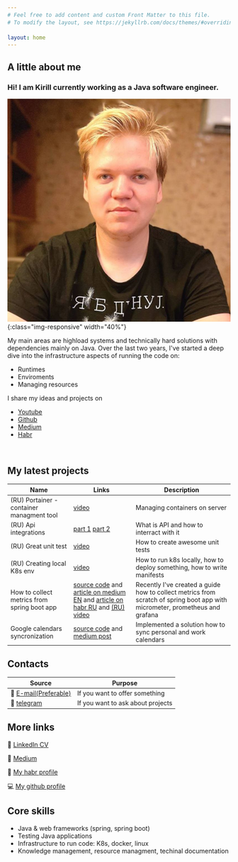 ```yaml
---
# Feel free to add content and custom Front Matter to this file.
# To modify the layout, see https://jekyllrb.com/docs/themes/#overriding-theme-defaults

layout: home
---
```

## __A little about me__

### Hi! I am Kirill currently working as a Java software engineer.
![me](/img/me_v2.jpg){:class="img-responsive" width="40%"}

My main areas are highload systems and technically hard solutions with dependencies mainly on Java.
Over the last two years, I've started a deep dive into the infrastructure aspects of running the code on:
- Runtimes
- Enviroments
- Managing resources

I share my ideas and projects on 
- [Youtube](https://www.youtube.com/channel/UC2_orEtIc7iJCd_XtBtfjFA/videos)
- [Github](https://github.com/Kirya522)
- [Medium](https://kirya522.medium.com/)
- [Habr](https://habr.com/ru/users/kirya522/) 
<br/>

## My latest projects

| Name | Links | Description |
|-------|--------|---------|
| (RU) Portainer - container managment tool | [video](https://youtu.be/-FNn_tstIdA) | Managing containers on server |
| (RU) Api integrations | [part 1](https://youtu.be/LHxXPvzL0hY) [part 2](https://youtu.be/plw3Yx_qsUc) | What is API and how to interract with it |
| (RU) Great unit test | [video](https://youtu.be/grxDIv0bA3M) | How to create awesome unit tests |
| (RU) Creating local K8s env | [video](https://youtu.be/H-OwFku5L1A) | How to run k8s locally, how to deploy something, how to write manifests |
| How to collect metrics from spring boot app | [source code](https://github.com/Kirya522/medium-posts/tree/main/java/spring-metrics ) and [article on medium EN](https://kirya522.medium.com/how-to-collect-metrics-from-spring-boot-application-with-micrometer-prometheus-and-grafana-full-82d87fb7a2ec) and [article on habr RU](https://habr.com/ru/post/548700/) and [(RU) video](https://youtu.be/cOncBTpFQW8) | Recently I've created a guide how to collect metrics from scratch of spring boot app with micrometer, prometheus and grafana |
| Google calendars syncronization | [source code](https://github.com/Kirya522/calendar-syncer) and [medium post](https://kirya522.medium.com/google-calendars-synchronization-c0e1971dbb49) | Implemented a solution how to sync personal and work calendars |

## Contacts

| Source | Purpose |
|-------|--------|
| :e-mail: [E-mail(Preferable)](mailto:kirya522@gmail.com)  | If you want to offer something  |
| :briefcase: [telegram](https://t.me/kirill_grishchuk) | If you want to ask about projects |

## More links

:bell: [LinkedIn CV](https://www.linkedin.com/in/kirill-grishchuk/)

:dart: [Medium](https://kirya522.medium.com/)

:paperclip: [My habr profile](https://habr.com/ru/users/kirya522/)

:computer: [My github profile](https://github.com/Kirya522)


## Core skills

- Java & web frameworks (spring, spring boot)
- Testing Java applications
- Infrastructure to run code: K8s, docker, linux
- Knowledge management, resource managment, techinal documentation